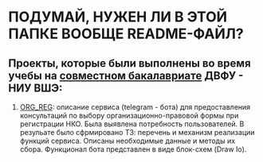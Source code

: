# ПОДУМАЙ, НУЖЕН ЛИ В ЭТОЙ ПАПКЕ ВООБЩЕ README-ФАЙЛ?

## Проекты, которые были выполнены во время учебы на [совместном бакалавриате](https://economics.hse.ru/dvfu) ДВФУ - НИУ ВШЭ:
1. [ORG_REG](https://github.com/maxzhrvl/projects/tree/main/bachelor_FEFU_HSE/ORG_REG):
описание сервиса (telegram - бота) для предоставления консультаций по выбору организационно-правовой формы при регистрации НКО. Была выявлена потребность пользователей. В резульате было сфрмировано ТЗ: перечень и механизм реализации функций сервиса. Описаны необходимые данные и методы их сбора. Функционал бота представлен в виде блок-схем (Draw Io).
